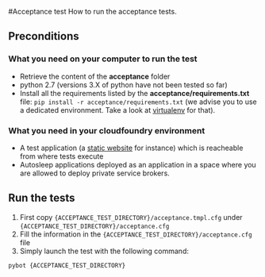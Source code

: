 #Acceptance test 
How to run the acceptance tests.

## Preconditions

### What you need on your computer to run the test
- Retrieve the content of the __acceptance__ folder
- python 2.7 (versions 3.X  of python have not been tested so far)
- Install all the requirements listed by the __acceptance/requirements.txt__ file: `pip install -r acceptance/requirements.txt` (we advise you to use a dedicated environment. Take a look at [virtualenv](https://pypi.python.org/pypi/virtualenv) for that).


### What you need in your cloudfoundry environment
- A test application (a [static website](https://github.com/cloudfoundry/staticfile-buildpack) for instance)
    which is reacheable from where tests execute 
- Autosleep applications deployed as an application in a space where you are allowed to deploy private service brokers.

## Run the tests
1. First copy `{ACCEPTANCE_TEST_DIRECTORY}/acceptance.tmpl.cfg` under `{ACCEPTANCE_TEST_DIRECTORY}/acceptance.cfg`
2. Fill the information in the  `{ACCEPTANCE_TEST_DIRECTORY}/acceptance.cfg` file
3. Simply launch the test with the following command:

`pybot {ACCEPTANCE_TEST_DIRECTORY}`


